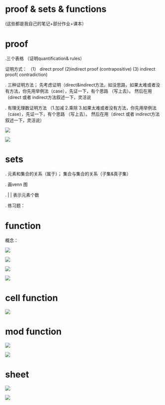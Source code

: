 # proof & sets & functions
(这些都是我自己的笔记+部分作业+课本）

# proof
 
.三个表格 （证明quantification&  rules）


证明方式： 
（1） direct proof   (2)indirect proof  (contrapositive)  (3) indirect proof( contradiction)

. 三种证明方法； 先考虑证明（direct&indirect方法，如没思路，如果太难或者没有方法，你先用举例法（case），先证一下，有个思路 （写上去）。 然后在用（direct 或者 indirect方法叙述一下，灵活说

. 有理无理数证明方法 （1.加减 2.乘除 3.如果太难或者没有方法，你先用举例法（case），先证一下，有个思路 （写上去）。 然后在用（direct 或者 indirect方法叙述一下，灵活说）

![](https://github.com/linbearababy/Discrete-structures-in-Computer-Science/blob/master/IMG_7074.jpg)

![](https://github.com/linbearababy/Discrete-structures-in-Computer-Science/blob/master/IMG_7075.jpg)

# sets 

. 元素和集合的关系（属于）； 集合与集合的关系（子集&真子集）

. 画venn 图

. | | 表示元素个数

 . 练习题： 
 

# function
概念：

![](https://github.com/linbearababy/Discrete-structures-in-Computer-Science/blob/master/%E5%B1%8F%E5%B9%95%E5%BF%AB%E7%85%A7%202019-05-22%2022.51.05.png)

![](https://github.com/linbearababy/Discrete-structures-in-Computer-Science/blob/master/%E5%B1%8F%E5%B9%95%E5%BF%AB%E7%85%A7%202019-05-22%2023.07.12.png)

![](https://github.com/linbearababy/Discrete-structures-in-Computer-Science/blob/master/%E5%B1%8F%E5%B9%95%E5%BF%AB%E7%85%A7%202019-05-22%2022.59.51.png)

![](https://github.com/linbearababy/Discrete-structures-in-Computer-Science/blob/master/%E5%B1%8F%E5%B9%95%E5%BF%AB%E7%85%A7%202019-05-22%2023.00.01.png)


# cell function
![](https://github.com/linbearababy/Discrete-structures-in-Computer-Science/blob/master/%E5%B1%8F%E5%B9%95%E5%BF%AB%E7%85%A7%202019-05-22%2022.50.40.png)

# mod function

![](https://github.com/linbearababy/Discrete-structures-in-Computer-Science/blob/master/%E5%B1%8F%E5%B9%95%E5%BF%AB%E7%85%A7%202019-05-22%2022.54.56.png)

![](https://github.com/linbearababy/Discrete-structures-in-Computer-Science/blob/master/%E5%B1%8F%E5%B9%95%E5%BF%AB%E7%85%A7%202019-05-22%2022.56.48.png)

# sheet 

![](https://github.com/linbearababy/Discrete-structures-in-Computer-Science/blob/master/IMG_7072.jpg)

![](https://github.com/linbearababy/Discrete-structures-in-Computer-Science/blob/master/IMG_7073.jpg)
